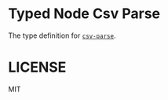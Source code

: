 # Typed Node Csv Parse
The type definition for [`csv-parse`](https://github.com/wdavidw/node-csv-parse).

# LICENSE
MIT
